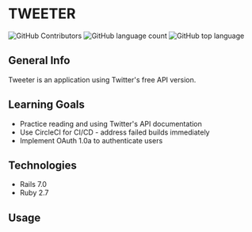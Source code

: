 # TWEETER

![GitHub Contributors](https://img.shields.io/github/contributors/naomiyocum/tweeter)
![GitHub language count](https://img.shields.io/github/languages/count/naomiyocum/tweeter)
![GitHub top language](https://img.shields.io/github/languages/top/naomiyocum/tweeter?color=yellow)

## General Info
Tweeter is an application using Twitter's free API version.

## Learning Goals
* Practice reading and using Twitter's API documentation
* Use CircleCI for CI/CD - address failed builds immediately
* Implement OAuth 1.0a to authenticate users

## Technologies
* Rails 7.0
* Ruby 2.7

## Usage


